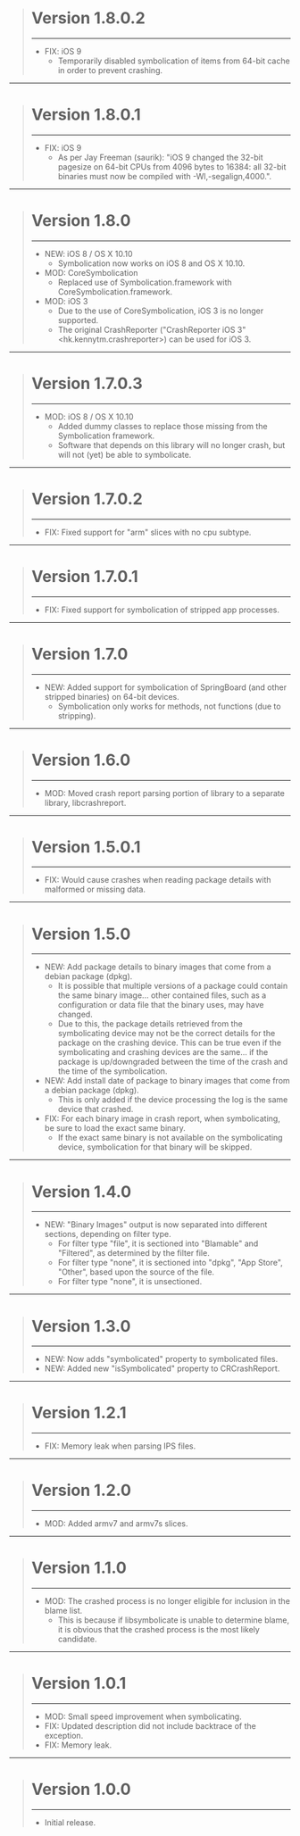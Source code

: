 > # Version 1.8.0.2
> - - -
> * FIX: iOS 9
>     * Temporarily disabled symbolication of items from 64-bit cache in order to prevent crashing.

- - -

> # Version 1.8.0.1
> - - -
> * FIX: iOS 9
>     * As per Jay Freeman (saurik): "iOS 9 changed the 32-bit pagesize on 64-bit CPUs from 4096 bytes to 16384: all 32-bit binaries must now be compiled with -Wl,-segalign,4000.".

- - -

> # Version 1.8.0
> - - -
> * NEW: iOS 8 / OS X 10.10
>     * Symbolication now works on iOS 8 and OS X 10.10.
> * MOD: CoreSymbolication
>     * Replaced use of Symbolication.framework with CoreSymbolication.framework.
> * MOD: iOS 3
>     * Due to the use of CoreSymbolication, iOS 3 is no longer supported.
>     * The original CrashReporter ("CrashReporter iOS 3" <hk.kennytm.crashreporter>) can be used for iOS 3.

- - -

> # Version 1.7.0.3
> - - -
> * MOD: iOS 8 / OS X 10.10
>     * Added dummy classes to replace those missing from the Symbolication framework.
>     * Software that depends on this library will no longer crash, but will not (yet) be able to symbolicate.

- - -

> # Version 1.7.0.2
> - - -
> * FIX: Fixed support for "arm" slices with no cpu subtype.

- - -

> # Version 1.7.0.1
> - - -
> * FIX: Fixed support for symbolication of stripped app processes.

- - -

> # Version 1.7.0
> - - -
> * NEW: Added support for symbolication of SpringBoard (and other stripped binaries) on 64-bit devices.
>     * Symbolication only works for methods, not functions (due to stripping).

- - -

> # Version 1.6.0
> - - -
> * MOD: Moved crash report parsing portion of library to a separate library, libcrashreport.

- - -

> # Version 1.5.0.1
> - - -
> * FIX: Would cause crashes when reading package details with malformed or missing data.

- - -

> # Version 1.5.0
> - - -
> * NEW: Add package details to binary images that come from a debian package (dpkg).
>     * It is possible that multiple versions of a package could contain the same binary image... other contained files, such as a configuration or data file that the binary uses, may have changed.
>     * Due to this, the package details retrieved from the symbolicating device may not be the correct details for the package on the crashing device. This can be true even if the symbolicating and crashing devices are the same... if the package is up/downgraded between the time of the crash and the time of the symbolication.
> * NEW: Add install date of package to binary images that come from a debian package (dpkg).
>     * This is only added if the device processing the log is the same device that crashed.
> * FIX: For each binary image in crash report, when symbolicating, be sure to load the exact same binary.
>     * If the exact same binary is not available on the symbolicating device, symbolication for that binary will be skipped.

- - -

> # Version 1.4.0
> - - -
> * NEW: "Binary Images" output is now separated into different sections, depending on filter type.
>     * For filter type "file", it is sectioned into "Blamable" and "Filtered", as determined by the filter file.
>     * For filter type "none", it is sectioned into "dpkg", "App Store", "Other", based upon the source of the file.
>     * For filter type "none", it is unsectioned.

- - -

> # Version 1.3.0
> - - -
> * NEW: Now adds "symbolicated" property to symbolicated files.
> * NEW: Added new "isSymbolicated" property to CRCrashReport.

- - -

> # Version 1.2.1
> - - -
> * FIX: Memory leak when parsing IPS files.

- - -

> # Version 1.2.0
> - - -
> * MOD: Added armv7 and armv7s slices.

- - -

> # Version 1.1.0
> - - -
> * MOD: The crashed process is no longer eligible for inclusion in the blame list.
>     * This is because if libsymbolicate is unable to determine blame, it is obvious that the crashed process is the most likely candidate.

- - -

> # Version 1.0.1
> - - -
> * MOD: Small speed improvement when symbolicating.
> * FIX: Updated description did not include backtrace of the exception.
> * FIX: Memory leak.

- - -

> # Version 1.0.0
> - - -
> * Initial release.
